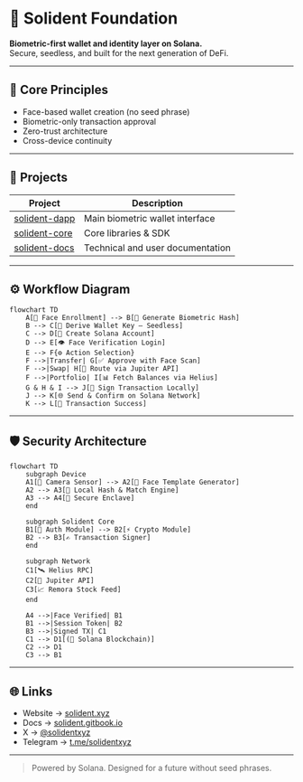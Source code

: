 # 🧬 Solident Foundation  
**Biometric-first wallet and identity layer on Solana.**  
Secure, seedless, and built for the next generation of DeFi.  

---

## 🔐 Core Principles  
- Face-based wallet creation (no seed phrase)  
- Biometric-only transaction approval  
- Zero-trust architecture  
- Cross-device continuity  

---

## 🧠 Projects  
| Project | Description |
|----------|--------------|
| [solident-dapp](https://github.com/solidentxyz/solident-dapp) | Main biometric wallet interface |
| [solident-core](https://github.com/solidentxyz/solident-core) | Core libraries & SDK |
| [solident-docs](https://solident.gitbook.io) | Technical and user documentation |

---

## ⚙️ Workflow Diagram  

```mermaid
flowchart TD
    A[📸 Face Enrollment] --> B[🧠 Generate Biometric Hash]
    B --> C[🔑 Derive Wallet Key – Seedless]
    C --> D[💼 Create Solana Account]
    D --> E[👁️ Face Verification Login]
    E --> F{⚙️ Action Selection}
    F -->|Transfer| G[✅ Approve with Face Scan]
    F -->|Swap| H[🔄 Route via Jupiter API]
    F -->|Portfolio| I[📊 Fetch Balances via Helius]
    G & H & I --> J[🔏 Sign Transaction Locally]
    J --> K[🌐 Send & Confirm on Solana Network]
    K --> L[🎉 Transaction Success]
```
---
## 🛡️ Security Architecture  

```mermaid
flowchart TD
    subgraph Device
    A1[📱 Camera Sensor] --> A2[🧩 Face Template Generator]
    A2 --> A3[🧠 Local Hash & Match Engine]
    A3 --> A4[🔐 Secure Enclave]
    end

    subgraph Solident Core
    B1[🧭 Auth Module] --> B2[⚡ Crypto Module]
    B2 --> B3[✍️ Transaction Signer]
    end

    subgraph Network
    C1[🛰️ Helius RPC]
    C2[🔁 Jupiter API]
    C3[📈 Remora Stock Feed]
    end

    A4 -->|Face Verified| B1
    B1 -->|Session Token| B2
    B3 -->|Signed TX| C1
    C1 --> D1[(💎 Solana Blockchain)]
    C2 --> D1
    C3 --> B1
```
---

## 🌐 Links  
- Website → [solident.xyz](https://solident.xyz)  
- Docs → [solident.gitbook.io](https://solident.gitbook.io)  
- X → [@solidentxyz](https://x.com/solidentxyz)  
- Telegram → [t.me/solidentxyz](https://t.me/solidentxyz)

---

> Powered by Solana. Designed for a future without seed phrases.

<!--
**solidentxyz/solidentxyz** is a ✨ _special_ ✨ repository because its `README.md` (this file) appears on your GitHub profile.

Here are some ideas to get you started:

- 🔭 I’m currently working on ...
- 🌱 I’m currently learning ...
- 👯 I’m looking to collaborate on ...
- 🤔 I’m looking for help with ...
- 💬 Ask me about ...
- 📫 How to reach me: ...
- 😄 Pronouns: ...
- ⚡ Fun fact: ...
-->
